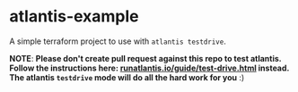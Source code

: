 # atlantis-example

A simple terraform project to use with `atlantis testdrive`.

**NOTE**:
**Please don't create pull request against this repo to test atlantis. Follow the instructions here: [runatlantis.io/guide/test-drive.html](https://www.runatlantis.io/guide/test-drive.html) instead. The atlantis `testdrive` mode will do all the hard work for you** :)

